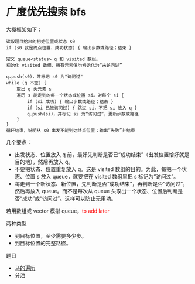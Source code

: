# 广度优先搜索 bfs

大概框架如下：

```
读取题目给出的初始位置或状态 s0
if (s0 就是终点位置、成功状态) { 输出步数或路径；结束 }

定义 queue<status> q 和 visited 数组。
初始化 visited 数组，所有元素值均初始化为“未访问过”

q.push(s0)，并标记 s0 为"访问过"
while (q 不空) {
    取出 q 头元素 s
    遍历 s 能走到的每一个状态或位置 si。对每个 si {
        if (si 成功) { 输出步数或路径；结束 }
        if (si 已被访问过) { 跳过 si，不把 si 放入 q }
        q.push(si)，并标记 si 为“访问过”，更新步数或路径
    }
}
循环结束，说明从 s0 出发不能到达终点位置；输出“失败”并结束
```

几个要点：
* 出发状态、位置放入 q 前，最好先判断是否已“成功结束”（出发位置恰好就是目的地），然后再放入 q。
* 不要把状态、位置重复放入 q。这是 visited 数组的目的。为此，每把一个状态、位置 s 放入 queue，就要把在 visited 数组里把 s 标记为“访问过”。
* 每走到一个新状态、新位置，先判断是否“成功结束”，再判断是否“访问过”，然后再放入 queue。而不是每次从 queue 头取出一个状态、位置后判断是否“成功”或“访问过”。这样可以防止无用功。

若用数组或 vector 模拟 queue，<font color="red">to add later</font>

两种类型
* 到目标位置，至少需要多少步。
* 到目标位置的完整路径。

题目
* [马的遍历](马的遍历.md)
* [分油](分油.md)

